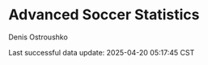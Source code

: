 # Advanced Soccer Statistics
Denis Ostroushko

<!-- gfm -->

Last successful data update: 2025-04-20 05:17:45 CST
